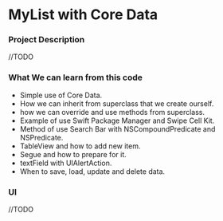 # MyList with Core Data

### Project Description

//TODO

### What We can learn from this code
* Simple use of Core Data.
* How we can inherit from superclass that we create ourself.
* how we can override and use methods from superclass.
* Example of use Swift Package Manager and Swipe Cell Kit.
* Method of use Search Bar with NSCompoundPredicate and NSPredicate.
* TableView and how to add new item.
* Segue and how to prepare for it.
* textField with UIAlertAction.
* When to save, load, update and delete data.

 
### UI

//TODO
